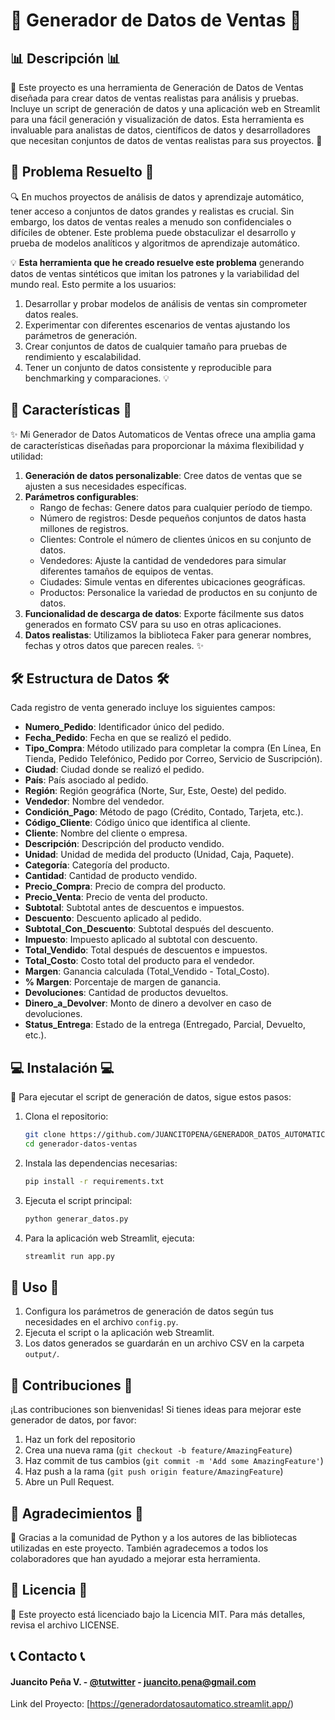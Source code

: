 # 🏪 Generador de Datos de Ventas 🏪

## 📊 Descripción 📊

🚀 Este proyecto es una herramienta de Generación de Datos de Ventas diseñada para crear datos de ventas realistas para análisis y pruebas. Incluye un script de generación de datos y una aplicación web en Streamlit para una fácil generación y visualización de datos. Esta herramienta es invaluable para analistas de datos, científicos de datos y desarrolladores que necesitan conjuntos de datos de ventas realistas para sus proyectos. 🚀

## 🎯 Problema Resuelto 🎯

🔍 En muchos proyectos de análisis de datos y aprendizaje automático, tener acceso a conjuntos de datos grandes y realistas es crucial. Sin embargo, los datos de ventas reales a menudo son confidenciales o difíciles de obtener. Este problema puede obstaculizar el desarrollo y prueba de modelos analíticos y algoritmos de aprendizaje automático.

💡 **Esta  herramienta que he creado resuelve este problema** generando datos de ventas sintéticos que imitan los patrones y la variabilidad del mundo real. Esto permite a los usuarios:

1. Desarrollar y probar modelos de análisis de ventas sin comprometer datos reales.
2. Experimentar con diferentes escenarios de ventas ajustando los parámetros de generación.
3. Crear conjuntos de datos de cualquier tamaño para pruebas de rendimiento y escalabilidad.
4. Tener un conjunto de datos consistente y reproducible para benchmarking y comparaciones. 💡

## 🌟 Características 🌟

✨ Mi Generador de Datos Automaticos de Ventas ofrece una amplia gama de características diseñadas para proporcionar la máxima flexibilidad y utilidad:

1. **Generación de datos personalizable**: Cree datos de ventas que se ajusten a sus necesidades específicas.
2. **Parámetros configurables**:
   - Rango de fechas: Genere datos para cualquier período de tiempo.
   - Número de registros: Desde pequeños conjuntos de datos hasta millones de registros.
   - Clientes: Controle el número de clientes únicos en su conjunto de datos.
   - Vendedores: Ajuste la cantidad de vendedores para simular diferentes tamaños de equipos de ventas.
   - Ciudades: Simule ventas en diferentes ubicaciones geográficas.
   - Productos: Personalice la variedad de productos en su conjunto de datos.
3. **Funcionalidad de descarga de datos**: Exporte fácilmente sus datos generados en formato CSV para su uso en otras aplicaciones.
4. **Datos realistas**: Utilizamos la biblioteca Faker para generar nombres, fechas y otros datos que parecen reales. ✨

## 🛠 Estructura de Datos 🛠

Cada registro de venta generado incluye los siguientes campos:

- **Numero_Pedido**: Identificador único del pedido.
- **Fecha_Pedido**: Fecha en que se realizó el pedido.
- **Tipo_Compra**: Método utilizado para completar la compra (En Línea, En Tienda, Pedido Telefónico, Pedido por Correo, Servicio de Suscripción).
- **Ciudad**: Ciudad donde se realizó el pedido.
- **País**: País asociado al pedido.
- **Región**: Región geográfica (Norte, Sur, Este, Oeste) del pedido.
- **Vendedor**: Nombre del vendedor.
- **Condición_Pago**: Método de pago (Crédito, Contado, Tarjeta, etc.).
- **Código_Cliente**: Código único que identifica al cliente.
- **Cliente**: Nombre del cliente o empresa.
- **Descripción**: Descripción del producto vendido.
- **Unidad**: Unidad de medida del producto (Unidad, Caja, Paquete).
- **Categoría**: Categoría del producto.
- **Cantidad**: Cantidad de producto vendido.
- **Precio_Compra**: Precio de compra del producto.
- **Precio_Venta**: Precio de venta del producto.
- **Subtotal**: Subtotal antes de descuentos e impuestos.
- **Descuento**: Descuento aplicado al pedido.
- **Subtotal_Con_Descuento**: Subtotal después del descuento.
- **Impuesto**: Impuesto aplicado al subtotal con descuento.
- **Total_Vendido**: Total después de descuentos e impuestos.
- **Total_Costo**: Costo total del producto para el vendedor.
- **Margen**: Ganancia calculada (Total_Vendido - Total_Costo).
- **% Margen**: Porcentaje de margen de ganancia.
- **Devoluciones**: Cantidad de productos devueltos.
- **Dinero_a_Devolver**: Monto de dinero a devolver en caso de devoluciones.
- **Status_Entrega**: Estado de la entrega (Entregado, Parcial, Devuelto, etc.).

## 💻 Instalación 💻

🔽 Para ejecutar el script de generación de datos, sigue estos pasos:

1. Clona el repositorio:
   ```bash
   git clone https://github.com/JUANCITOPENA/GENERADOR_DATOS_AUTOMATICO/tree/main
   cd generador-datos-ventas
   ```

2. Instala las dependencias necesarias:
   ```bash
   pip install -r requirements.txt
   ```

3. Ejecuta el script principal:
   ```bash
   python generar_datos.py
   ```

4. Para la aplicación web Streamlit, ejecuta:
   ```bash
   streamlit run app.py
   ```

## 🚀 Uso 🚀

1. Configura los parámetros de generación de datos según tus necesidades en el archivo `config.py`.
2. Ejecuta el script o la aplicación web Streamlit.
3. Los datos generados se guardarán en un archivo CSV en la carpeta `output/`.

## 🤝 Contribuciones 🤝

¡Las contribuciones son bienvenidas! Si tienes ideas para mejorar este generador de datos, por favor:

1. Haz un fork del repositorio
2. Crea una nueva rama (`git checkout -b feature/AmazingFeature`)
3. Haz commit de tus cambios (`git commit -m 'Add some AmazingFeature'`)
4. Haz push a la rama (`git push origin feature/AmazingFeature`)
5. Abre un Pull Request.

## 🙏 Agradecimientos 🙏
👏 Gracias a la comunidad de Python y a los autores de las bibliotecas utilizadas en este proyecto. También agradecemos a todos los colaboradores que han ayudado a mejorar esta herramienta.

## 📄 Licencia 📄

📄 Este proyecto está licenciado bajo la Licencia MIT. Para más detalles, revisa el archivo LICENSE.

## 📞 Contacto 📞

#### Juancito Peña V. - [@tutwitter](https://x.com/JuancitoPenaV) - juancito.pena@gmail.com

Link del Proyecto: [https://generadordatosautomatico.streamlit.app/)
